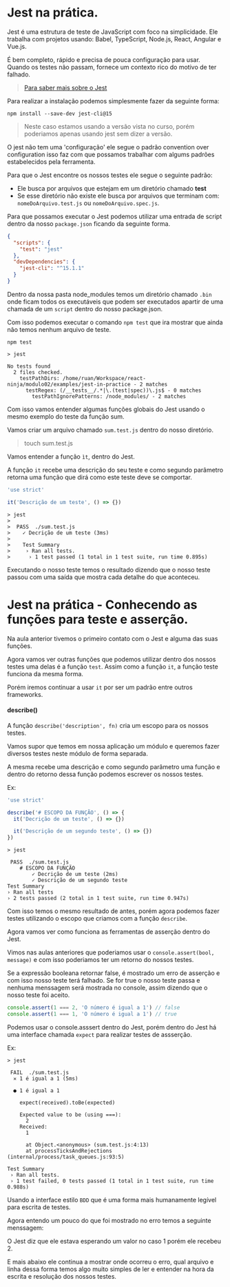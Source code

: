 # Jest na prática.

Jest é uma estrutura de teste de JavaScript com foco na simplicidade.
Ele trabalha com projetos usando: Babel, TypeScript, Node.js, React, Angular e Vue.js.

É bem completo, rápido e precisa de pouca configuração para usar.
Quando os testes não passam, fornece um contexto rico do motivo de ter falhado.

> [Para saber mais sobre o Jest](https://jestjs.io)

Para realizar a instalação podemos simplesmente fazer da seguinte forma:

```
npm install --save-dev jest-cli@15
```

> Neste caso estamos usando a versão vista no curso, porém poderiamos apenas usando jest sem dizer a versão.

O jest não tem uma 'configuração' ele segue o padrão convention over configuration
isso faz com que possamos trabalhar com algums padrões estabelecidos pela ferramenta.

Para que o Jest encontre os nossos testes ele segue o seguinte padrão:

- Ele busca por arquivos que estejam em um diretório chamado **test**
- Se esse diretório não existe ele busca por arquivos que terminam com:
  `nomeDoArquivo.test.js` ou `nomeDoArquivo.spec.js`.

Para que possamos executar o Jest podemos utilizar uma entrada de script
dentro da nosso `package.json` ficando da seguinte forma.

```json
{
  "scripts": {
    "test": "jest"
  },
  "devDependencies": {
    "jest-cli": "^15.1.1"
  }
}
```

Dentro da nossa pasta node_modules temos um diretório chamado `.bin` onde
ficam todos os executáveis que podem ser executados apartir de uma chamada
de um `script` dentro do nosso package.json.

Com isso podemos executar o comando `npm test` que ira mostrar que ainda
não temos nenhum arquivo de teste.

```
npm test

> jest

No tests found
  2 files checked.
    testPathDirs: /home/ruan/Workspace/react-ninja/modulo02/examples/jest-in-practice - 2 matches
      testRegex: (/__tests__/.*|\.(test|spec))\.js$ - 0 matches
        testPathIgnorePatterns: /node_modules/ - 2 matches
```

Com isso vamos entender algumas funções globais do Jest usando o mesmo
exemplo do teste da função sum.

Vamos criar um arquivo chamado `sum.test.js` dentro do nosso diretório.

> touch sum.test.js

Vamos entender a função `ìt`, dentro do Jest.

A função `it` recebe uma descrição do seu teste e como segundo parâmetro
retorna uma função que dirá como este teste deve se comportar.

```js
'use strict'

it('Descrição de um teste', () => {})
```

```
> jest
>
>  PASS  ./sum.test.js
>    ✓ Decrição de um teste (3ms)
>
>    Test Summary
>     › Ran all tests.
>      › 1 test passed (1 total in 1 test suite, run time 0.895s)
```

Executando o nosso teste temos o resultado dizendo que o nosso teste passou
com uma saída que mostra cada detalhe do que aconteceu.

# Jest na prática - Conhecendo as funções para teste e asserção.

Na aula anterior tivemos o primeiro contato com o Jest e alguma das suas
funções.

Agora vamos ver outras funções que podemos utilizar dentro dos nossos testes
uma delas é a função `test`. Assim como a função `it`, a função teste
funciona da mesma forma.

Porém iremos continuar a usar `it` por ser um padrão entre outros frameworks.

#### describe()

A função `describe('description', fn)` cria um escopo para os nossos testes.

Vamos supor que temos em nossa aplicação um módulo e queremos fazer diversos
testes neste módulo de forma separada.

A mesma recebe uma descrição e como segundo parâmetro uma função e dentro
do retorno dessa função podemos escrever os nossos testes.

Ex:

```js
'use strict'

describe('# ESCOPO DA FUNÇÃO', () => {
  it('Decrição de um teste', () => {})

  it('Descrição de um segundo teste', () => {})
})
```

```
> jest

 PASS  ./sum.test.js
    # ESCOPO DA FUNÇÃO
        ✓ Decrição de um teste (2ms)
        ✓ Descrição de um segundo teste
Test Summary
› Ran all tests
› 2 tests passed (2 total in 1 test suite, run time 0.947s)
```

Com isso temos o mesmo resultado de antes, porém agora podemos fazer testes
utilizando o escopo que criamos com a função `describe`.

Agora vamos ver como funciona as ferramentas de asserção dentro do Jest.

Vimos nas aulas anteriores que poderiamos usar o `console.assert(bool, message)`
e com isso poderiamos ter um retorno do nossos testes.

Se a expressão booleana retornar false, é mostrado um erro de asserção e
com isso nosso teste terá falhado. Se for true o nosso teste passa e nenhuma
menssagem será mostrada no console, assim dizendo que o nosso teste foi aceito.

```js
console.assert(1 === 2, 'O número é igual a 1') // false
console.assert(1 === 1, 'O número é igual a 1') // true
```

Podemos usar o console.asssert dentro do Jest, porém dentro do Jest há uma
interface chamada `expect` para realizar testes de assserção.

Ex:

```
> jest

 FAIL  ./sum.test.js
  ✕ 1 é igual a 1 (5ms)

  ● 1 é igual a 1

    expect(received).toBe(expected)

    Expected value to be (using ===):
      2
    Received:
      1

      at Object.<anonymous> (sum.test.js:4:13)
      at processTicksAndRejections (internal/process/task_queues.js:93:5)

Test Summary
 › Ran all tests.
 › 1 test failed, 0 tests passed (1 total in 1 test suite, run time 0.988s)
```

Usando a interface estilo `BDD` que é uma forma mais humanamente legível para
escrita de testes.

Agora entendo um pouco do que foi mostrado no erro temos a seguinte menssagem:

O Jest diz que ele estava esperando um valor no caso 1 porém ele recebeu 2.

E mais abaixo ele continua a mostrar onde ocorreu o erro, qual arquivo e linha
dessa forma temos algo muito simples de ler e entender na hora da escrita e resolução
dos nossos testes.
